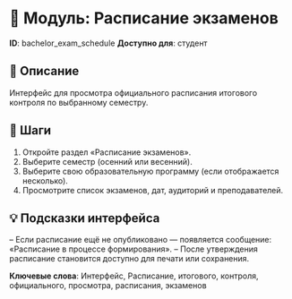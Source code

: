 # 📘 Модуль: Расписание экзаменов
**ID**: bachelor_exam_schedule
**Доступно для**: студент

## 📝 Описание
Интерфейс для просмотра официального расписания итогового контроля по выбранному семестру.

## 🩜 Шаги
1. Откройте раздел «Расписание экзаменов».
2. Выберите семестр (осенний или весенний).
3. Выберите свою образовательную программу (если отображается несколько).
4. Просмотрите список экзаменов, дат, аудиторий и преподавателей.

## 💡 Подсказки интерфейса
– Если расписание ещё не опубликовано — появляется сообщение: «Расписание в процессе формирования».
– После утверждения расписание становится доступно для печати или сохранения.

**Ключевые слова**: Интерфейс, Расписание, итогового, контроля, официального, просмотра, расписания, экзаменов
